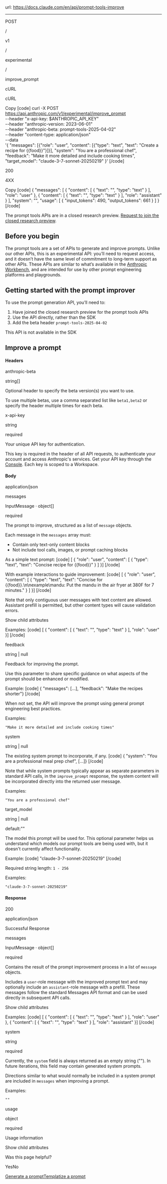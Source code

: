url: https://docs.claude.com/en/api/prompt-tools-improve

---

POST

/

v1

/

experimental

/

improve\_prompt

cURL

cURL

Copy
[code]
    curl -X POST https://api.anthropic.com/v1/experimental/improve_prompt \
         --header "x-api-key: $ANTHROPIC_API_KEY" \
         --header "anthropic-version: 2023-06-01" \
         --header "anthropic-beta: prompt-tools-2025-04-02" \
         --header "content-type: application/json" \
         --data \
    '{
        "messages": [{"role": "user", "content": [{"type": "text", "text": "Create a recipe for {{food}}"}]}],
        "system": "You are a professional chef",
        "feedback": "Make it more detailed and include cooking times",
        "target_model": "claude-3-7-sonnet-20250219"
    }'
[/code]

200

4XX

Copy
[code]
    {
      "messages": [
        {
          "content": [
            {
              "text": "<improved prompt>",
              "type": "text"
            }
          ],
          "role": "user"
        },
        {
          "content": [
            {
              "text": "<assistant prefill>",
              "type": "text"
            }
          ],
          "role": "assistant"
        }
      ],
      "system": "",
      "usage": [
        {
          "input_tokens": 490,
          "output_tokens": 661
        }
      ]
    }
[/code]

The prompt tools APIs are in a closed research preview. [Request to join the closed research preview](https://forms.gle/LajXBafpsf1SuJHp7).

## Before you begin

The prompt tools are a set of APIs to generate and improve prompts. Unlike our other APIs, this is an experimental API: you’ll need to request access, and it doesn’t have the same level of commitment to long-term support as other APIs. These APIs are similar to what’s available in the [Anthropic Workbench](https://console.anthropic.com/workbench), and are intended for use by other prompt engineering platforms and playgrounds.

## Getting started with the prompt improver

To use the prompt generation API, you’ll need to:

  1. Have joined the closed research preview for the prompt tools APIs
  2. Use the API directly, rather than the SDK
  3. Add the beta header `prompt-tools-2025-04-02`

This API is not available in the SDK

## Improve a prompt

#### Headers

anthropic-beta

string\[\]

Optional header to specify the beta version\(s\) you want to use.

To use multiple betas, use a comma separated list like `beta1,beta2` or specify the header multiple times for each beta.

x-api-key

string

required

Your unique API key for authentication.

This key is required in the header of all API requests, to authenticate your account and access Anthropic's services. Get your API key through the [Console](https://console.anthropic.com/settings/keys). Each key is scoped to a Workspace.

#### Body

application/json

messages

InputMessage · object\[\]

required

The prompt to improve, structured as a list of `message` objects.

Each message in the `messages` array must:

  * Contain only text-only content blocks
  * Not include tool calls, images, or prompt caching blocks

As a simple text prompt:
[code]
    [  {    "role": "user",     "content": [      {        "type": "text",        "text": "Concise recipe for {{food}}"      }    ]  }]
[/code]

With example interactions to guide improvement:
[code]
    [  {    "role": "user",     "content": [      {        "type": "text",        "text": "Concise for {{food}}.\n\nexample\mandu: Put the mandu in the air fryer at 380F for 7 minutes."      }    ]  }]
[/code]

Note that only contiguous user messages with text content are allowed. Assistant prefill is permitted, but other content types will cause validation errors.

Show child attributes

Examples:
[code]
    [  {    "content": [      {        "text": "<generated prompt>",        "type": "text"      }    ],    "role": "user"  }]
[/code]

feedback

string | null

Feedback for improving the prompt.

Use this parameter to share specific guidance on what aspects of the prompt should be enhanced or modified.

Example:
[code]
    {  "messages": [...],  "feedback": "Make the recipes shorter"}
[/code]

When not set, the API will improve the prompt using general prompt engineering best practices.

Examples:

`"Make it more detailed and include cooking times"`

system

string | null

The existing system prompt to incorporate, if any.
[code]
    {  "system": "You are a professional meal prep chef",  [...]}
[/code]

Note that while system prompts typically appear as separate parameters in standard API calls, in the `improve_prompt` response, the system content will be incorporated directly into the returned user message.

Examples:

`"You are a professional chef"`

target\_model

string | null

default:""

The model this prompt will be used for. This optional parameter helps us understand which models our prompt tools are being used with, but it doesn't currently affect functionality.

Example:
[code]
    "claude-3-7-sonnet-20250219"
[/code]

Required string length: `1 - 256`

Examples:

`"claude-3-7-sonnet-20250219"`

#### Response

200

application/json

Successful Response

messages

InputMessage · object\[\]

required

Contains the result of the prompt improvement process in a list of `message` objects.

Includes a `user`-role message with the improved prompt text and may optionally include an `assistant`-role message with a prefill. These messages follow the standard Messages API format and can be used directly in subsequent API calls.

Show child attributes

Examples:
[code]
    [  {    "content": [      {        "text": "<improved prompt>",        "type": "text"      }    ],    "role": "user"  },  {    "content": [      {        "text": "<assistant prefill>",        "type": "text"      }    ],    "role": "assistant"  }]
[/code]

system

string

required

Currently, the `system` field is always returned as an empty string \(""\). In future iterations, this field may contain generated system prompts.

Directions similar to what would normally be included in a system prompt are included in `messages` when improving a prompt.

Examples:

`""`

usage

object

required

Usage information

Show child attributes

Was this page helpful?

YesNo

[Generate a prompt](/en/api/prompt-tools-generate)[Templatize a prompt](/en/api/prompt-tools-templatize)
